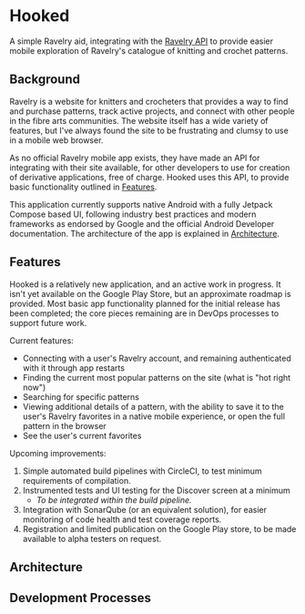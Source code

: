 # Hooked
A simple Ravelry aid, integrating with the [Ravelry API](https://www.ravelry.com/api) to provide easier mobile exploration of Ravelry's catalogue of knitting and crochet patterns.

## Background

Ravelry is a website for knitters and crocheters that provides a way to find and purchase patterns, track active projects, and connect with other people in the fibre arts communities. The website itself has a wide variety of features, but I've always found the site to be frustrating and clumsy to use in a mobile web browser.

As no official Ravelry mobile app exists, they have made an API for integrating with their site available, for other developers to use for creation of derivative applications, free of charge. Hooked uses this API, to provide basic functionality outlined in [Features](#features).

This application currently supports native Android with a fully Jetpack Compose based UI, following industry best practices and modern frameworks as endorsed by Google and the official Android Developer documentation. The architecture of the app is explained in [Architecture](#architecture).


## Features
Hooked is a relatively new application, and an active work in progress. It isn't yet available on the Google Play Store, but an approximate roadmap is provided. Most basic app functionality planned for the initial release has been completed; the core pieces remaining are in DevOps processes to support future work.

Current features:
 - Connecting with a user's Ravelry account, and remaining authenticated with it through app restarts
 - Finding the current most popular patterns on the site (what is "hot right now")
 - Searching for specific patterns
 - Viewing additional details of a pattern, with the ability to save it to the user's Ravelry favorites in a native mobile experience, or open the full pattern in the browser
 - See the user's current favorites

Upcoming improvements:
 1. Simple automated build pipelines with CircleCI, to test minimum requirements of compilation.
 2. Instrumented tests and UI testing for the Discover screen at a minimum
    - _To be integrated within the build pipeline._
 3. Integration with SonarQube (or an equivalent solution), for easier monitoring of code health and test coverage reports.
 4. Registration and limited publication on the Google Play store, to be made available to alpha testers on request.


## Architecture


## Development Processes
